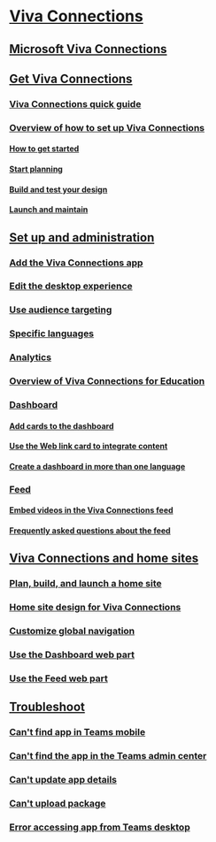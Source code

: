 # [Viva Connections]()

## [Microsoft Viva Connections](viva-connections-overview.md)

## [Get Viva Connections]()

### [Viva Connections quick guide](guide-to-setting-up-viva-connections.md)

### [Overview of how to set up Viva Connections]()

#### [How to get started](viva-connections-setup-overview.md)

#### [Start planning](plan-viva-connections.md)

#### [Build and test your design](build-viva-connections.md)

#### [Launch and maintain](launch-viva-connections.md)


## [Set up and administration]()

### [Add the Viva Connections app](add-viva-connections-app.md)

### [Edit the desktop experience](edit-viva-home.md)

### [Use audience targeting](use-audience-targeting-in-viva-connections.md)

### [Specific languages](viva-connections-language.md)

### [Analytics](viva-connections-analytics.md)

### [Overview of Viva Connections for Education](overview-viva-connections-education.md)


### [Dashboard]()

#### [Add cards to the dashboard](create-dashboard.md)

#### [Use the Web link card to integrate content](use-the-link-card.md)

#### [Create a dashboard in more than one language](create-multilingual-dashboard.md)


### [Feed]()

#### [Embed videos in the Viva Connections feed](video-news-links.md)

#### [Frequently asked questions about the feed](faqs-viva-connections-feed.md)


## [Viva Connections and home sites]()

### [Plan, build, and launch a home site](home-site-plan.md)

### [Home site design for Viva Connections](create-sharepoint-home-site-for-viva-connections.md)

### [Customize global navigation](sharepoint-app-bar.md)

### [Use the Dashboard web part](use-dashboard-web-part-on-home-site.md)

### [Use the Feed web part](use-feed-web-part-for-viva-connections.md)


## [Troubleshoot]()

### [Can't find app in Teams mobile](/viva/troubleshoot/connections/cant-find-app-in-teams-mobile?toc=/viva/connections/toc.json&bc=/viva/breadcrumb/toc.json)

### [Can't find the app in the Teams admin center](/viva/troubleshoot/connections/cant-find-app-in-teams-admin-center?toc=/viva/connections/toc.json&bc=/viva/breadcrumb/toc.json)

### [Can't update app details](/viva/troubleshoot/connections/cant-update-app-details?toc=/viva/connections/toc.json&bc=/viva/breadcrumb/toc.json)

### [Can't upload package](/viva/troubleshoot/connections/cant-upload-package?toc=/viva/connections/toc.json&bc=/viva/breadcrumb/toc.json)

### [Error accessing app from Teams desktop](/viva/troubleshoot/connections/error-accessing-app-from-teams-desktop?toc=/viva/connections/toc.json&bc=/viva/breadcrumb/toc.json)



